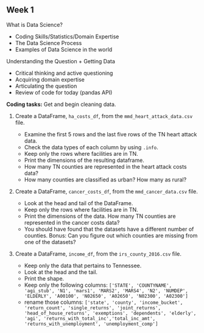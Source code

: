 ## Week 1
What is Data Science?

 - Coding Skills/Statistics/Domain Expertise
 - The Data Science Process
 - Examples of Data Science in the world

Understanding the Question + Getting Data

- Critical thinking and active questioning
- Acquiring domain expertise
- Articulating the question
- Review of code for today (pandas API)

**Coding tasks:** Get and begin cleaning data.  

 1.  Create a DataFrame, `ha_costs_df`, from the `mmd_heart_attack_data.csv` file.
 
		- Examine the first 5 rows and the last five rows of the TN heart attack data.
		- Check the data types of each column by using `.info`.
		- Keep only the rows where facilities are in TN.
		- Print the dimensions of the resulting dataframe.
		- How many TN counties are represented in the heart attack costs data?
		- How many counties are classified as urban? How many as rural?
		
 2.  Create a DataFrame, `cancer_costs_df`, from the `mmd_cancer_data.csv` file.
 
		- Look at the head and tail of the DataFrame.
		- Keep only the rows where facilities are in TN.
		- Print the dimensions of the data. How many TN counties are represented in the cancer costs data?
		- You should have found that the datasets have a different number of counties. Bonus: Can you figure out which counties are missing from one of the datasets?

 2.  Create a DataFrame, `income_df`, from the `irs_county_2016.csv` file.
 
        - Keep only the data that pertains to Tennessee.
        - Look at the head and the tail.
        - Print the shape.
        - Keep only the following columns:  `['STATE', 'COUNTYNAME', 'agi_stub', 'N1', 'mars1', 'MARS2', 'MARS4', 'N2', 'NUMDEP', 'ELDERLY', 'A00100', 'N02650', 'A02650', 'N02300', 'A02300']`
        - rename those columns: `['state', 'county', 'income_bucket', 'return_count', 'single_returns', 'joint_returns', 'head_of_house_returns', 'exemptions', 'dependents', 'elderly', 'agi', 'returns_with_total_inc','total_inc_amt', 'returns_with_unemployment', 'unemployment_comp']`

